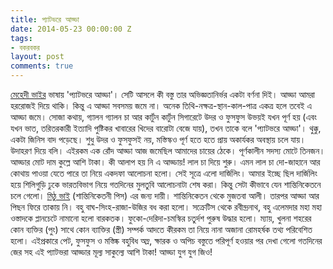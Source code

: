 ```yaml
---
title: প্যাটভরে আড্ডা
date: 2014-05-23 00:00:00 Z
tags:
- বকরবকর
layout: post
comments: true
---
```


[মেহেদী ভাইর](https://www.facebook.com/Hasan.Mehedi "হাসান মেহেদী") ভাষায় 'প্যাটভরে আড্ডা'। সেটি আসলে কী বস্তু তার অভিজ্ঞতানির্ভর একটা বর্ণনা দিই। আড্ডা আমরা হররোজই দিয়ে থাকি। কিন্তু এ আড্ডা সবসময় জমে না। অনেক তিথি-নক্ষত্র-স্থান-কাল-পাত্র একত্র হলে তবেই এ আড্ডা জমে। সোজা কথায়, গ্যালন গ্যালন চা আর কার্টুন কার্টুন সিগারেটে উদর ও ফুসফুস উভয়ই যখন পূর্ণ হয় (এবং যখন ভাত, তরিতরকারী ইত্যাদি পুষ্টিকর খাবারের খিদের বারোটা বেজে যায়), তখন তাকে বলে 'প্যাটভরে আড্ডা'। থুক্কু, একটা জিনিস বাদ পড়েছে। শুধু উদর ও ফুসফুসই নয়, মস্তিস্কও পূর্ণ হতে হতে প্রায় অকার্যকর অবস্থায় চলে যায়। উদাহরণ দিয়ে বলি। এইরকম এক রোঁদ আড্ডা আজ জমেছিল আমাদের চায়ের ঠেকে। পূর্ণকালীন সদস্য মোটে তিনজন। আড্ডার মোট দাম কুল্লে আশি টাকা। কী আলাপ হয় নি এ আড্ডায়! লাল চা দিয়ে শুরু। এমন লাল চা দো-জাহানে আর কোথায় পাওয়া যেতে পারে তা নিয়ে একদফা আলোচনা হলো। সেই সূত্রে এলো দার্জিলিং। আমার ইচ্ছে ছিল দার্জিলিং হয়ে শিলিগুড়ি ঢুকে ভারতবিভাগ নিয়ে গতদিনের মুলতুবি আলোচনাটা শেষ করা। কিন্তু সেটা কীভাবে যেন শান্তিনিকেতনে চলে গেলো। [মিঠু ভাই](https://www.facebook.com/KOBITAFANGAS "খৈয়াম মণ্ডল") (শান্তিনিকেতনী পিস) এর জন্য দায়ী। শান্তিনিকেতন থেকে মুজতবা আলী। তারপর আড্ডা আর পিছন ফিরে তাকায় নি। বহু বাঘ-সিংহ-রাজা-উজির বধ করা হলো। সক্রেটিস থেকে রবীন্দ্রনাথ, বহু এলেমদার মহা মহা ওস্তাদকে প্লানচেটে নামানো হলো বারকতক। ফুকো-দেরিদা-চমস্কির চতুর্দশ পুরুষ উদ্ধার হলো। ম্যায়, খুলনা শহরের কোন ব্যক্তির (পুং) সাথে কোন ব্যাক্তির (স্ত্রী) সম্পর্ক আদতে কীরকম তা নিয়ে নানা অজানা রোমহর্ষক তথ্য পরিবেশিত হলো। এইপ্রকারে পেট, ফুসফুস ও মস্তিষ্ক বহুবিধ অম্ল, ক্ষারক ও অপিচ বস্তুতে পরিপূর্ণ হওয়ার পর দেখা গেলো গতদিনের জের সহ এই প্যাটভরা আড্ডার মূল্য সাকুল্যে আশি টাকা! আড্ডা যুগ যুগ জিও!
